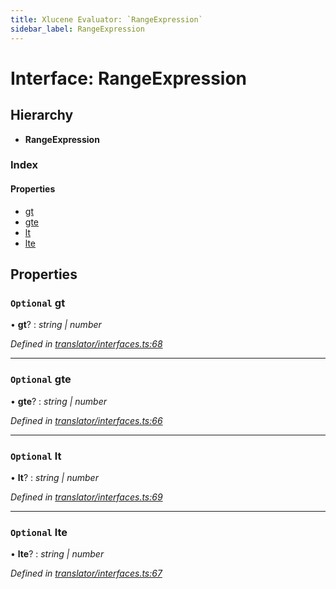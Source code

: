 ```yaml
---
title: Xlucene Evaluator: `RangeExpression`
sidebar_label: RangeExpression
---
```


# Interface: RangeExpression

## Hierarchy

* **RangeExpression**

### Index

#### Properties

* [gt](rangeexpression.md#optional-gt)
* [gte](rangeexpression.md#optional-gte)
* [lt](rangeexpression.md#optional-lt)
* [lte](rangeexpression.md#optional-lte)

## Properties

### `Optional` gt

• **gt**? : *string | number*

*Defined in [translator/interfaces.ts:68](https://github.com/terascope/teraslice/blob/a3992c27/packages/xlucene-evaluator/src/translator/interfaces.ts#L68)*

___

### `Optional` gte

• **gte**? : *string | number*

*Defined in [translator/interfaces.ts:66](https://github.com/terascope/teraslice/blob/a3992c27/packages/xlucene-evaluator/src/translator/interfaces.ts#L66)*

___

### `Optional` lt

• **lt**? : *string | number*

*Defined in [translator/interfaces.ts:69](https://github.com/terascope/teraslice/blob/a3992c27/packages/xlucene-evaluator/src/translator/interfaces.ts#L69)*

___

### `Optional` lte

• **lte**? : *string | number*

*Defined in [translator/interfaces.ts:67](https://github.com/terascope/teraslice/blob/a3992c27/packages/xlucene-evaluator/src/translator/interfaces.ts#L67)*
